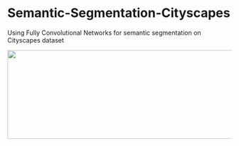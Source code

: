# Semantic-Segmentation-Cityscapes
Using Fully Convolutional Networks for semantic segmentation on Cityscapes dataset

<img src="images/HOG_features.png" width="1000" height="200" align="center" />
